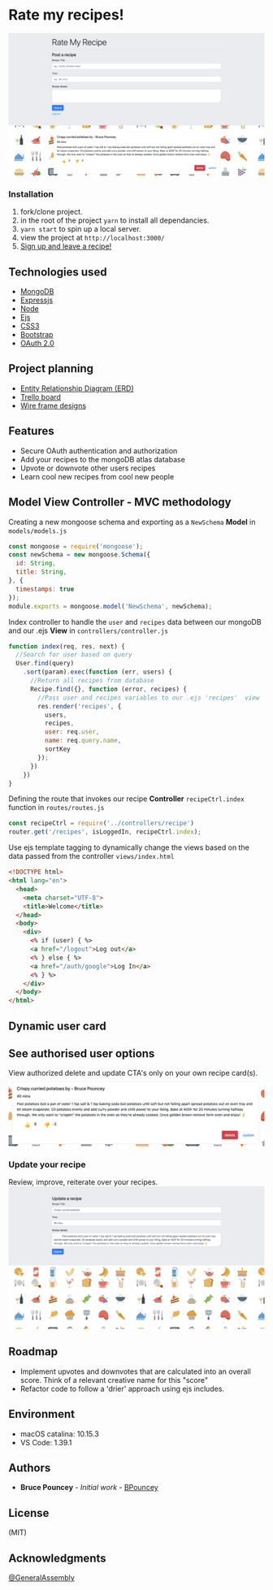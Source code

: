 # Rate my recipes!
![](./screenshots/screenshot.png)

### Installation
 1. fork/clone project.
 2. in the root of the project ```yarn``` to install all dependancies.
 3. ```yarn start``` to spin up a local server.
 4. view the project at ```http://localhost:3000/```
 5. [Sign up and leave a recipe!](https://rate-my-recipe.herokuapp.com/)

## Technologies used
* [MongoDB](https://www.mongodb.com/)
* [Expressjs](https://expressjs.com/)
* [Node](https://nodejs.org/)
* [Ejs](https://ejs.co/)
* [CSS3](https://css-tricks.com/)
* [Bootstrap](https://getbootstrap.com/)
* [OAuth 2.0](https://oauth.net/2/)

## Project planning
 * [Entity Relationship Diagram (ERD)](https://app.lucidchart.com/invitations/accept/396b21e3-808b-4085-beb1-f905c40158f1)
 * [Trello board](https://trello.com/b/wYkU0vrk/ga)
 * [Wire frame designs](https://git.generalassemb.ly/Bruce-TO/RateMyRecipe/tree/master/wireframes)

## Features
 * Secure OAuth authentication and authorization 
 * Add your recipes to the mongoDB atlas database
 * Upvote or downvote other users recipes
 * Learn cool new recipes from cool new people

## Model View Controller - MVC methodology 
Creating a new mongoose schema and exporting as a ```NewSchema``` **Model** in ```models/models.js```
```javascript
const mongoose = require('mongoose');
const newSchema = new mongoose.Schema({
  id: String,
  title: String,
}, {
  timestamps: true
});
module.exports = mongoose.model('NewSchema', newSchema);
```
Index controller to handle the ```user``` and ```recipes``` data between our mongoDB and our .ejs **View** in ```controllers/controller.js```
```javascript
function index(req, res, next) {
  //Search for user based on query
  User.find(query)
    .sort(param).exec(function (err, users) {
      //Return all recipes from database
      Recipe.find({}, function (error, recipes) {
        //Pass user and recipes variables to our .ejs 'recipes'  view
        res.render('recipes', {
          users,
          recipes,
          user: req.user,
          name: req.query.name,
          sortKey
        });
      })
    })
}
```
Defining the route that invokes our recipe **Controller** ```recipeCtrl.index``` function in  ```routes/routes.js```
```javascript
const recipeCtrl = require('../controllers/recipe')
router.get('/recipes', isLoggedIn, recipeCtrl.index);
```
Use ejs template tagging to dynamically change the views based on the data passed from the controller ```views/index.html```
```html
<!DOCTYPE html>
<html lang="en">
  <head>
    <meta charset="UTF-8">
    <title>Welcome</title>
  </head>
  <body>
    <div>
      <% if (user) { %>
      <a href="/logout">Log out</a>
      <% } else { %>
      <a href="/auth/google">Log In</a>
      <% } %>
    </div>
  </body>
</html>
```
## Dynamic user card

## See authorised user options
View authorized delete and update CTA's only on your own recipe card(s).
![](./screenshots/recipe-card.png)

### Update your recipe
Review, improve, reiterate over your recipes.
![](./screenshots/update-preview.png)

## Roadmap
 * Implement upvotes and downvotes that are calculated into an overall score. Think of a relevant creative name for this "score"
 * Refactor code to follow a 'drier' approach using ejs includes.

## Environment
* macOS catalina: 10.15.3
* VS Code: 1.39.1

## Authors
* **Bruce Pouncey** - *Initial work* - [BPouncey](https://github.com/BPouncey)

## License
(MIT)

## Acknowledgments
[@GeneralAssembly](https://generalassemb.ly/)
